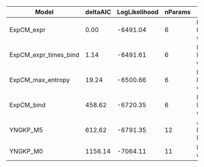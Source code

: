 | Model                 | deltaAIC | LogLikelihood | nParams | ParamValues                                   |
|-----------------------|----------|---------------|---------|-----------------------------------------------|
| ExpCM_expr            | 0.00     | -6491.04      | 6       | beta=1.26, kappa=2.18, omega=0.16             |
| ExpCM_expr_times_bind | 1.14     | -6491.61      | 6       | beta=1.00, kappa=2.18, omega=0.17             |
| ExpCM_max_entropy     | 19.24    | -6500.66      | 6       | beta=1.12, kappa=2.19, omega=0.17             |
| ExpCM_bind            | 458.62   | -6720.35      | 6       | beta=1.28, kappa=2.13, omega=0.13             |
| YNGKP_M5              | 612.62   | -6791.35      | 12      | alpha_omega=0.30, beta_omega=4.03, kappa=2.04 |
| YNGKP_M0              | 1156.14  | -7064.11      | 11      | kappa=1.98, omega=0.05                        |